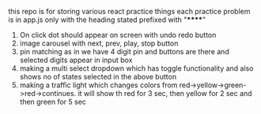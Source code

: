 this repo is for storing various react practice things
each practice problem is in app.js only with the heading stated prefixed with "**\*\*\*\***"

1. On click dot should appear on screen with undo redo button
2. image carousel with next, prev, play, stop button
3. pin matching as in we have 4 digit pin and buttons are there and selected digits appear in input box
4. making a multi select dropdown which has toggle functionality and also shows no of states selected in the above button
5. making a traffic light which changes colors from red->yellow->green->red->continues. it will show th red for 3 sec, then yellow for 2 sec and then green for 5 sec
